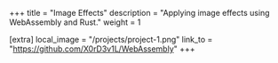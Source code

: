 +++
title = "Image Effects"
description = "Applying image effects using WebAssembly and Rust."
weight = 1

[extra]
local_image = "/projects/project-1.png"
link_to = "https://github.com/X0rD3v1L/WebAssembly"
+++